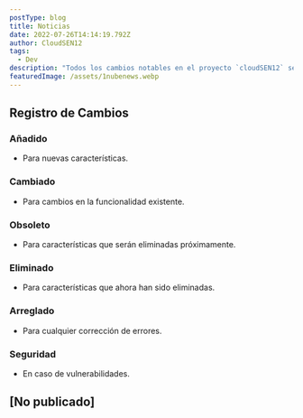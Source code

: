 ```yaml
---
postType: blog
title: Noticias
date: 2022-07-26T14:14:19.792Z
author: CloudSEN12
tags:
  - Dev
description: "Todos los cambios notables en el proyecto `cloudSEN12` se documentarán en este archivo. El formato está basado en Keep a Changelog - https://keepachangelog.com/en/1.0.0/, y este proyecto se adhiere a la Versionado Semántico - https://semver.org/spec/v2.0.0.html."
featuredImage: /assets/1nubenews.webp
---
```



## Registro de Cambios

### Añadido
- Para nuevas características.

### Cambiado
- Para cambios en la funcionalidad existente.

### Obsoleto
- Para características que serán eliminadas próximamente.

### Eliminado
- Para características que ahora han sido eliminadas.

### Arreglado
- Para cualquier corrección de errores.

### Seguridad
- En caso de vulnerabilidades.

## [No publicado]
